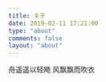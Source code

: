 ```yaml
---
title: 关于
date: 2019-02-11 17:21:00
type: "about"
comments: false
layout: "about"
---
```


舟遥遥以轻飏
风飘飘而吹衣
